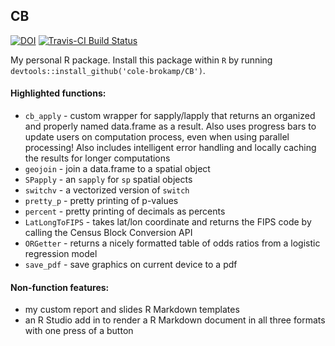 ## CB


[![DOI](https://zenodo.org/badge/21831/cole-brokamp/CB.svg)](https://zenodo.org/badge/latestdoi/21831/cole-brokamp/CB)
[![Travis-CI Build Status](https://travis-ci.org/cole-brokamp/CB.svg?branch=master)](https://travis-ci.org/cole-brokamp/CB)


My personal R package. Install this package within `R` by running `devtools::install_github('cole-brokamp/CB')`.

#### Highlighted functions:

- `cb_apply` - custom wrapper for sapply/lapply that returns an organized and properly named data.frame as a result. Also uses progress bars to update users on computation process, even when using parallel processing! Also includes intelligent error handling and locally caching the results for longer computations
- `geojoin` - join a data.frame to a spatial object
- `SPapply` - an `sapply` for `sp` spatial objects
- `switchv` - a vectorized version of `switch`
- `pretty_p` - pretty printing of p-values
- `percent` - pretty printing of decimals as percents
- `LatLongToFIPS` - takes lat/lon coordinate and returns the FIPS code by calling the Census Block Conversion API
- `ORGetter` - returns a nicely formatted table of odds ratios from a logistic regression model
- `save_pdf` - save graphics on current device to a pdf


#### Non-function features:

- my custom report and slides R Markdown templates
- an R Studio add in to render a R Markdown document in all three formats with one press of a button



